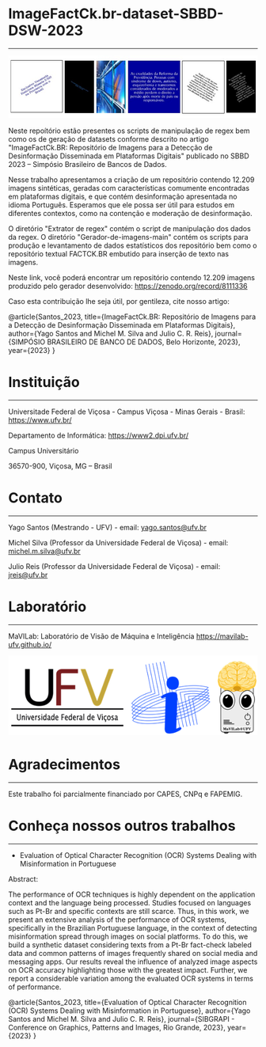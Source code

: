 # ImageFactCk.br-dataset-SBBD-DSW-2023
_________________________________________________________________________________________________

![alt text](https://github.com/MaVILab-UFV/ImageFactCk.br-dataset-SBBD-DSW-2023/blob/main/Ilustra%C3%A7%C3%B5es%20para%20o%20readme/Exemplos.jpg?raw=true)

Neste repoítório estão presentes os scripts de manipulação de regex bem como os de geração de datasets conforme descrito no artigo "ImageFactCk.BR: Repositório de 
Imagens para a Detecção de Desinformação Disseminada em Plataformas Digitais" publicado no SBBD 2023 – Simpósio Brasileiro de Bancos de Dados.

Nesse trabalho apresentamos a criação de um repositório contendo 12.209 imagens sintéticas, geradas com características comumente encontradas em plataformas digitais, e que contém desinformação apresentada no idioma Português. Esperamos que ele possa ser útil para estudos em diferentes contextos, como na contenção e moderação de desinformação.

O diretório "Extrator de regex" contém o script de manipulação dos dados da regex. O diretório "Gerador-de-imagens-main" contém os scripts para produção e levantamento de dados estatísticos dos repositório bem como o repositório textual FACTCK.BR embutido para inserção de texto nas imagens.

Neste link, você poderá encontrar um repositório contendo 12.209 imagens produzido pelo gerador desenvolvido: https://zenodo.org/record/8111336

Caso esta contribuição lhe seja útil, por gentileza, cite nosso artigo:

@article{Santos_2023,
  title={ImageFactCk.BR: Repositório de 
  Imagens para a Detecção de Desinformação Disseminada em Plataformas Digitais},
  author={Yago Santos and Michel M. Silva and Julio C. R. Reis},
  journal={SIMPÓSIO BRASILEIRO DE BANCO DE DADOS, Belo Horizonte, 2023},
  year={2023}
}

# Instituição
_________________________________________________________________________________________________
Universitade Federal de Viçosa - Campus Viçosa - Minas Gerais - Brasil: https://www.ufv.br/

Departamento de Informática: https://www2.dpi.ufv.br/

Campus Universitário

36570-900, Viçosa, MG – Brasil

# Contato
_________________________________________________________________________________________________
Yago Santos (Mestrando - UFV) - email: yago.santos@ufv.br

Michel Silva (Professor da Universidade Federal de Viçosa) - email: michel.m.silva@ufv.br

Julio Reis (Professor da Universidade Federal de Viçosa) - email: jreis@ufv.br

# Laboratório
_________________________________________________________________________________________________
MaVILab: Laboratório de Visão de Máquina e Inteligência https://mavilab-ufv.github.io/


![alt text](https://github.com/MaVILab-UFV/ImageFactCk.br-dataset-SBBD-DSW-2023/blob/main/Ilustra%C3%A7%C3%B5es%20para%20o%20readme/Logomarcas.png?raw=true)

# Agradecimentos
_________________________________________________________________________________________________
Este trabalho foi parcialmente financiado por CAPES, CNPq e FAPEMIG.

# Conheça nossos outros trabalhos
_________________________________________________________________________________________________

* Evaluation of Optical Character Recognition (OCR) Systems Dealing with Misinformation in Portuguese

Abstract:

The performance of OCR techniques is highly dependent on the application context and the language being processed. Studies focused on languages such as Pt-Br and specific contexts are still scarce. Thus, in this work, we present an extensive analysis of the performance of OCR systems, specifically in the Brazilian Portuguese language, in the context of detecting misinformation spread through images on social platforms. To do this, we build a synthetic dataset considering texts from a Pt-Br fact-check labeled data and common patterns of images frequently shared on social media and messaging apps. Our results reveal the influence of analyzed image aspects on OCR accuracy highlighting those with the greatest impact. Further, we report a considerable variation among the evaluated OCR systems in terms of performance.

@article{Santos_2023, title={Evaluation of Optical Character Recognition (OCR) Systems Dealing with Misinformation in Portuguese}, author={Yago Santos and Michel M. Silva and Julio C. R. Reis}, journal={SIBGRAPI - Conference on Graphics, Patterns and Images, Rio Grande, 2023}, year={2023} }
